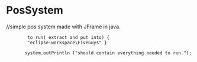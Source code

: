 # PosSystem

//simple pos system made with JFrame in java.



            to run( extract and put into) {
            "eclipse-workspace\FiveGuys" }      

           system.outPrintln ("should contain everything needed to run.");
